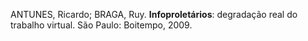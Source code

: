 ANTUNES, Ricardo; BRAGA, Ruy. **Infoproletários**: degradação real do trabalho virtual. São Paulo: Boitempo, 2009.